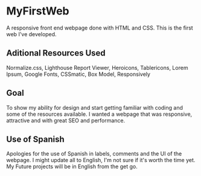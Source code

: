 # MyFirstWeb
 A responsive front end webpage done with HTML and CSS. This is the first web I've developed.

## Aditional Resources Used
 Normalize.css,
 Lighthouse Report Viewer,
 Heroicons,
 Tablericons,
 Lorem Ipsum,
 Google Fonts,
 CSSmatic,
 Box Model,
 Responsively

## Goal
To show my ability for design and start getting familiar with coding and some of the resources available. I wanted a webpage that was responsive, attractive and with  great SEO and performance.

## Use of Spanish
 Apologies for the use of Spanish in labels, comments and the UI of the webpage. I might update all to English, I'm not sure if it's worth the time yet. 
 My Future projects will be in English from the get go.
